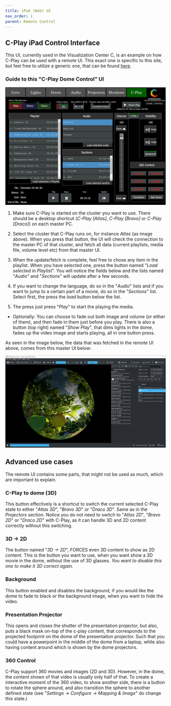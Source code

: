 ```yaml
---
title: iPad (Web) UI
nav_order: 1
parent: Remote Control
---
```


## C-Play iPad Control Interface

This UI, currently used in the Visualization Center C, is an example on how C-Play can be used with a remote UI. This exact one is specific to this site, but feel free to utilize a generic one, that can be found [here](https://github.com/c-toolbox/C-Play/tree/master/help/http_server).


### Guide to this "C-Play Dome Control" UI

![Web UI](../../assets/ui/C-Play-Dome-UI-Web.png) 

1. Make sure C-Play is started on the cluster you want to use. There should be a desktop shortcut (*C-Play [Atlas]*, *C-Play [Bravo]* or *C-Play [Draco]*) on each master PC.

1. Select the cluster that C-Play runs on, for instance *Atlas* (as image above). When you press that button, the UI will check the connection to the master PC of that cluster, and fetch all data (current playlists, media file, volume level etc) from that master UI.

1. When the update/fetch is complete, feel free to chose any item in the playlist. When you have selected one, press the button named "*Load selected in Playlist*". You will notice the fields below and the lists named "*Audio*" and "*Sections*" will update after a few seconds.

1. If you want to change the language, do so in the "*Audio*" lists and if you want to jump to a certain part of a movie, do so in the "*Sections*" list. Select first, the press the *load* button below the list.

1. The press just press "*Play*" to start the playing the media.

* Optionally: You can choose to fade out both image and volume (or either of them), and then fade in them just before you play. There is also a button (top right) named "*Show Play*", that dims lights in the dome, fades up the video image and starts playing, all in one button press.

As seen in the image below, the data that was fetched in the remote UI above, comes from this master UI below:

![Master UI](../../assets/ui/C-Play-Dome-UI-Master.png) 


## Advanced use cases

The remote UI contains some parts, that might not be used as much, which are important to explain.

### C-Play to dome (3D)

This button effectively is a shortcut to switch the current selected C-Play state to either "*Atlas 3D*", "*Bravo 3D*" or "*Draco 3D*". Same as in the *Projectors* section. Notice you do not need to switch to "*Atlas 2D*", "*Bravo 2D*" or "*Draco 2D*" with C-Play, as it can handle 3D and 2D content correctly without this switching.

### 3D -> 2D

The button named "*3D -> 2D*", FORCES even 3D content to show as 2D content. This is the button you want to use, when you want show a 3D movie in the dome, without the use of 3D glasses. *You want to disable this one to make it 3D correct again.*

### Background

This button enabled and disables the background, if you would like the dome to fade to black or the background image, when you want to hide the video.

### Presentation Projector

This opens and closes the shutter of the presentation projector, but also, puts a black mask on-top of the c-play content, that corresponds to the projected footprint on the dome of the presentation projector. Such that you could have a powerpoint in the middle of the dome from a laptop, while also having content around which is shown by the dome projectors.

### 360 Control

C-Play support 360 movies and images (2D and 3D). However, in the dome, the content shown of that video is usually only half of that. To create a interactive moment of the 360 video, to show another side, there is a button to rotate the sphere around, and also transition the sphere to another defined state (see "*Settings -> Configure -> Mapping & Image*" do change this state.)





